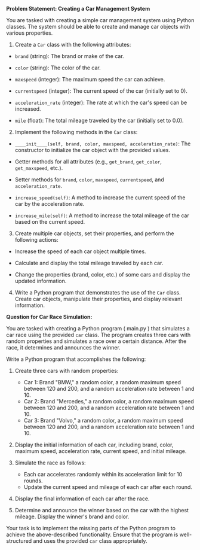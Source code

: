 ******Problem Statement: Creating a Car Management System******

You are tasked with creating a simple car management system using Python 
classes. The system should be able to create and manage car objects with 
various properties.

  

1. Create a `Car` class with the following attributes:

- `brand` (string): The brand or make of the car.

- `color` (string): The color of the car.

- `maxspeed` (integer): The maximum speed the car can achieve.

- `currentspeed` (integer): The current speed of the car (initially set to 
0).

- `acceleration_rate` (integer): The rate at which the car's speed can be 
increased.

- `mile` (float): The total mileage traveled by the car (initially set to 
0.0).

  

2. Implement the following methods in the `Car` class:

- `____init____(self, brand, color, maxspeed, acceleration_rate)`: The 
constructor to initialize the car object with the provided values.

- Getter methods for all attributes (e.g., `get_brand`, `get_color`, 
`get_maxspeed`, etc.).

- Setter methods for `brand`, `color`, `maxspeed`, `currentspeed`, and 
`acceleration_rate`.

- `increase_speed(self)`: A method to increase the current speed of the 
car by the acceleration rate.

- `increase_mile(self)`: A method to increase the total mileage of the car 
based on the current speed.

  

3. Create multiple car objects, set their properties, and perform the 
following actions:

- Increase the speed of each car object multiple times.

- Calculate and display the total mileage traveled by each car.

- Change the properties (brand, color, etc.) of some cars and display the 
updated information.

  

4. Write a Python program that demonstrates the use of the `Car` class. 
Create car objects, manipulate their properties, and display relevant 
information.

  
  **Question for Car Race Simulation:**

You are tasked with creating a Python program ( main.py ) that simulates a 
car race using the provided `car` class. The program creates three cars 
with random properties and simulates a race over a certain distance. After 
the race, it determines and announces the winner.

Write a Python program that accomplishes the following:

1. Create three cars with random properties:
   - Car 1: Brand "BMW," a random color, a random maximum speed between 
120 and 200, and a random acceleration rate between 1 and 10.
   - Car 2: Brand "Mercedes," a random color, a random maximum speed 
between 120 and 200, and a random acceleration rate between 1 and 10.
   - Car 3: Brand "Volvo," a random color, a random maximum speed between 
120 and 200, and a random acceleration rate between 1 and 10.

2. Display the initial information of each car, including brand, color, 
maximum speed, acceleration rate, current speed, and initial mileage.

3. Simulate the race as follows:
   - Each car accelerates randomly within its acceleration limit for 10 
rounds.
   - Update the current speed and mileage of each car after each round.

4. Display the final information of each car after the race.

5. Determine and announce the winner based on the car with the highest 
mileage. Display the winner's brand and color.

Your task is to implement the missing parts of the Python program to 
achieve the above-described functionality. Ensure that the program is 
well-structured and uses the provided `car` class appropriately.
